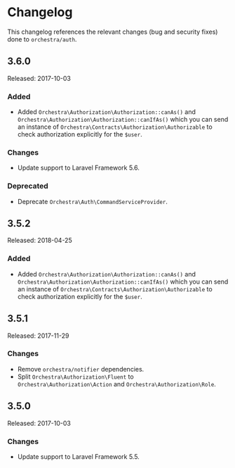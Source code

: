 # Changelog

This changelog references the relevant changes (bug and security fixes) done to `orchestra/auth`.

## 3.6.0

Released: 2017-10-03

### Added

* Added `Orchestra\Authorization\Authorization::canAs()` and `Orchestra\Authorization\Authorization::canIfAs()` which you can send an instance of `Orchestra\Contracts\Authorization\Authorizable` to check authorization explicitly for the `$user`.

### Changes

* Update support to Laravel Framework 5.6.

### Deprecated

* Deprecate `Orchestra\Auth\CommandServiceProvider`.

## 3.5.2

Released: 2018-04-25

### Added

* Added `Orchestra\Authorization\Authorization::canAs()` and `Orchestra\Authorization\Authorization::canIfAs()` which you can send an instance of `Orchestra\Contracts\Authorization\Authorizable` to check authorization explicitly for the `$user`.

## 3.5.1

Released: 2017-11-29

### Changes

* Remove `orchestra/notifier` dependencies.
* Split `Orchestra\Authorization\Fluent` to `Orchestra\Authorization\Action` and `Orchestra\Authorization\Role`.

## 3.5.0

Released: 2017-10-03

### Changes

* Update support to Laravel Framework 5.5.
